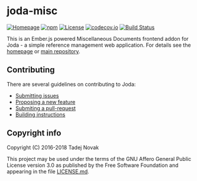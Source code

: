# joda-misc
[![Homepage][web-img]][web]
[![npm][npm-img]][npm]
[![License][license-img]][license]
[![codecov.io][codecov-img]][codecov]
[![Build Status][travis-img]][travis]

This is an Ember.js powered Miscellaneous Documents frontend addon for Joda - a simple
reference management web application. For details see the [homepage](https://joda.tano.si)
or [main repository](https://github.com/joda-project/joda).

## Contributing
There are several guidelines on contributing to Joda:
 * [Submitting issues](https://github.com/joda-project/joda/blob/master/CONTRIBUTING.md#submitting-issues)
 * [Proposing a new feature](https://github.com/joda-project/joda/blob/master/CONTRIBUTING.md#feature-requests)
 * [Submiting a pull-request](CONTRIBUTING.md#pull-requests)
 * [Building instructions](BUILDING.md)

## Copyright info
Copyright (C) 2016-2018 Tadej Novak

This project may be used under the terms of the
GNU Affero General Public License version 3.0 as published by the
Free Software Foundation and appearing in the file [LICENSE.md](LICENSE.md).


[web]: https://joda.tano.si
[npm]: https://www.npmjs.com/package/joda-misc
[license]: https://github.com/joda-project/joda-misc/blob/master/LICENSE.md
[travis]: https://travis-ci.org/joda-project/joda-misc
[codecov]: https://codecov.io/github/joda-project/joda-misc?branch=master

[web-img]: https://img.shields.io/badge/web-joda.tano.si-green.svg
[npm-img]: https://img.shields.io/npm/v/joda-misc.svg
[license-img]: https://img.shields.io/github/license/joda-project/joda-misc.svg
[travis-img]: https://travis-ci.org/joda-project/joda-misc.svg?branch=master
[codecov-img]: https://codecov.io/github/joda-project/joda-misc/coverage.svg?branch=master
